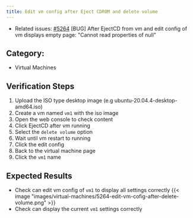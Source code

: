 ```yaml
---
title: Edit vm config after Eject CDROM and delete volume
---
```


* Related issues: [#5264](https://github.com/harvester/harvester/issues/5264) [BUG] After EjectCD from vm and edit config of vm displays empty page: "Cannot read properties of null"

## Category: 
* Virtual Machines

## Verification Steps
1. Upload the ISO type desktop image (e.g ubuntu-20.04.4-desktop-amd64.iso)
1. Create a vm named `vm1` with the iso image
1. Open the web console to check content
1. Click EjectCD after vm running
1. Select the `delete volume` option
1. Wait until vm restart to running
1. Click the edit config
1. Back to the virtual machine page
1. Click the `vm1` name 

## Expected Results
* Check can edit vm config of `vm1` to display all settings correctly
{{< image "images/virtual-machines/5264-edit-vm-cofig-after-delete-volume.png" >}}
* Check can display the current `vm1` settings correctly 
